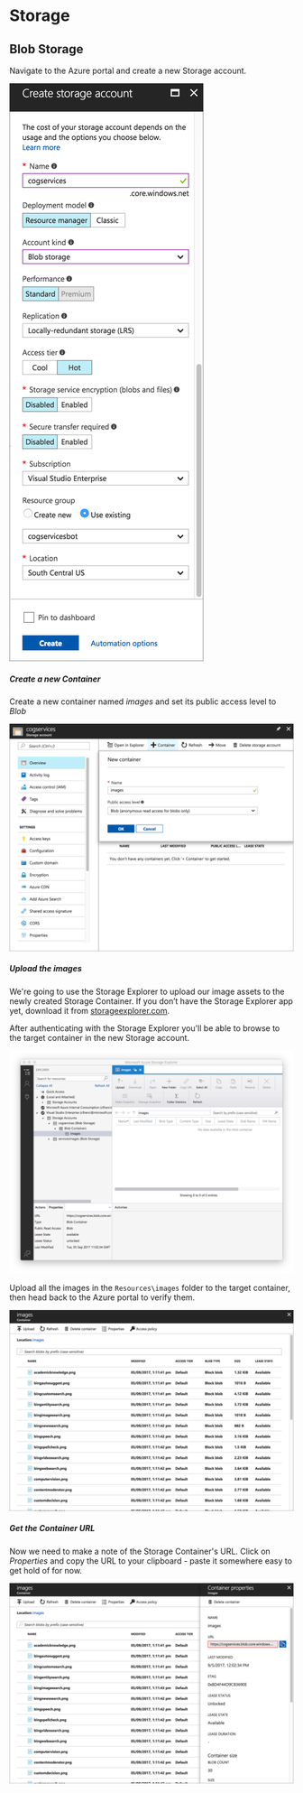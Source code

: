 # Storage
## Blob Storage
Navigate to the Azure portal and create a new Storage account.

![](images/3_01_Storage_Setup.png)


##### Create a new Container
Create a new container named _images_ and set its public access level to _Blob_

![](images/3_02_Storage_CreateContainer.png)

##### Upload the images

We're going to use the Storage Explorer to upload our image assets to the newly created Storage Container.
 If you don’t have the Storage Explorer app yet, download it from [storageexplorer.com](https://azure.microsoft.com/en-us/features/storage-explorer/).
 
After authenticating with the Storage Explorer you'll be able to browse to the target container in the new Storage account.
 
![](images/3_03_StorageExplorer_Browse.png)

Upload all the images in the `Resources\images` folder to the target container, then head back to the Azure portal to verify them.

![](images/3_04_Storage_Verify.png)

##### Get the Container URL

Now we need to make a note of the Storage Container's URL. Click on _Properties_ and copy the URL to your clipboard - paste it somewhere easy to get hold of for now.

![](images/3_05_Storage_Url.png)
